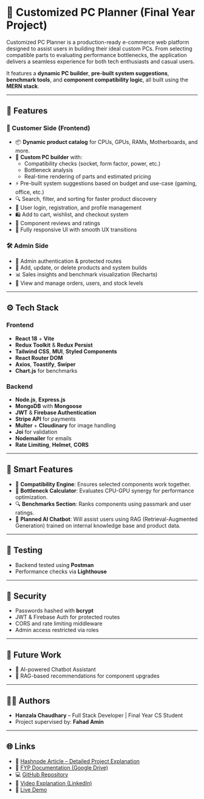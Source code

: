 # 🧠 Customized PC Planner (Final Year Project)

Customized PC Planner is a production-ready e-commerce web platform designed to assist users in building their ideal custom PCs. From selecting compatible parts to evaluating performance bottlenecks, the application delivers a seamless experience for both tech enthusiasts and casual users.

It features a **dynamic PC builder**, **pre-built system suggestions**, **benchmark tools**, and **component compatibility logic**, all built using the **MERN stack**.

---

## 🚀 Features

### 🛒 Customer Side (Frontend)
- 📦 **Dynamic product catalog** for CPUs, GPUs, RAMs, Motherboards, and more.
- 🧩 **Custom PC builder** with:
  - Compatibility checks (socket, form factor, power, etc.)
  - Bottleneck analysis
  - Real-time rendering of parts and estimated pricing
- ⚡ Pre-built system suggestions based on budget and use-case (gaming, office, etc.)
- 🔍 Search, filter, and sorting for faster product discovery
- 📝 User login, registration, and profile management
- 🛍️ Add to cart, wishlist, and checkout system
- 💬 Component reviews and ratings
- 📱 Fully responsive UI with smooth UX transitions

### 🛠️ Admin Side
- 🔐 Admin authentication & protected routes
- 🧮 Add, update, or delete products and system builds
- 📊 Sales insights and benchmark visualization (Recharts)
- 🧾 View and manage orders, users, and stock levels

---

## ⚙️ Tech Stack

### Frontend
- **React 18** + **Vite**
- **Redux Toolkit** & **Redux Persist**
- **Tailwind CSS**, **MUI**, **Styled Components**
- **React Router DOM**
- **Axios**, **Toastify**, **Swiper**
- **Chart.js** for benchmarks

### Backend
- **Node.js**, **Express.js**
- **MongoDB** with **Mongoose**
- **JWT** & **Firebase Authentication**
- **Stripe API** for payments
- **Multer** + **Cloudinary** for image handling
- **Joi** for validation
- **Nodemailer** for emails
- **Rate Limiting**, **Helmet**, **CORS**

---

## 🧠 Smart Features

- 🧮 **Compatibility Engine**: Ensures selected components work together.
- 🧠 **Bottleneck Calculator**: Evaluates CPU-GPU synergy for performance optimization.
- 🔍 **Benchmarks Section**: Ranks components using passmark and user ratings.
- 💬 **Planned AI Chatbot**: Will assist users using RAG (Retrieval-Augmented Generation) trained on internal knowledge base and product data.


---



## 🧪 Testing

- Backend tested using **Postman** 
- Performance checks via **Lighthouse** 

---

## 🔐 Security

- Passwords hashed with **bcrypt**
- JWT & Firebase Auth for protected routes
- CORS and rate limiting middleware
- Admin access restricted via roles

---

## 🧾 Future Work

- 🤖 AI-powered Chatbot Assistant
- 🧠 RAG-based recommendations for component upgrades

---

## 🧑‍💻 Authors

- **Hanzala Chaudhary** – Full Stack Developer | Final Year CS Student
- Project supervised by: **Fahad Amin**

---


## 🌐 Links

- 📝 [Hashnode Article – Detailed Project Explanation](https://hanzalachaudhary.hashnode.dev/customized-pc-planner-my-final-year-project)
- 📄 [FYP Documentation (Google Drive)](https://drive.google.com/drive/folders/1iwWEggWmiAT3ZYHIzqYB3UItcoPc15-X?usp=sharing)
- 💻 [GitHub Repository](https://github.com/Hanzalahc/Customized-PC-Planner)
- 🎥 [Video Explanation (LinkedIn)](https://www.linkedin.com/posts/hanzala-chaudhary_finalyearproject-fyp2025-webdevelopment-activity-7326586390228451329-TTwB?utm_source=share&utm_medium=member_desktop)
- 🚀 [Live Demo](https://customizedpcplanner.netlify.app/)






